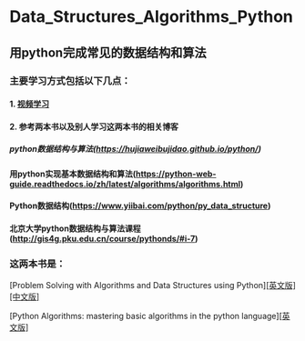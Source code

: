 # Data_Structures_Algorithms_Python
## 用python完成常见的数据结构和算法
### 主要学习方式包括以下几点：

#### 1. [视频学习](https://www.bilibili.com/video/av21540971?from=search&seid=7570693235743380114)
#### 2. 参考两本书以及别人学习这两本书的相关博客
##### python数据结构与算法(https://hujiaweibujidao.github.io/python/)
#### 用python实现基本数据结构和算法(https://python-web-guide.readthedocs.io/zh/latest/algorithms/algorithms.html)
#### Python数据结构(https://www.yiibai.com/python/py_data_structure)
#### 北京大学python数据结构与算法课程(http://gis4g.pku.edu.cn/course/pythonds/#i-7)

### 这两本书是：

[Problem Solving with Algorithms and Data Structures using Python][[英文版]](http://interactivepython.org/runestone/static/pythonds/index.html)[[中文版]](https://facert.gitbooks.io/python-data-structure-cn/)

[Python Algorithms: mastering basic algorithms in the python language][[英文版]](http://index-of.es/Python/Python.Algorithms.pdf)
